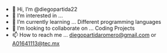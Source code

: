 - 👋 Hi, I’m @diegopartida22
- 👀 I’m interested in ... 
- 🌱 I’m currently learning ... Different programming languages
- 💞️ I’m looking to collaborate on ... Coding Projects
- 📫 How to reach me ... diegopartidaromero@gmail.com or A01641113@tec.mx

<!---
diegopartida22/diegopartida22 is a ✨ special ✨ repository because its `README.md` (this file) appears on your GitHub profile.
You can click the Preview link to take a look at your changes.
--->
